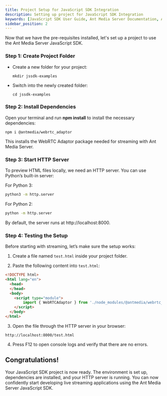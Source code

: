 ```yaml
---
title: Project Setup for JavaScript SDK Integration
description: Setting up project for JavaScript SDK Integration
keywords: [JavaScript SDK User Guide, Ant Media Server Documentation, Ant Media Server Tutorials]
sidebar_position: 2
---
```


Now that we have the pre-requisites installed, let's set up a project to use the Ant Media Server JavaScript SDK.

### Step 1: Create Project Folder

- Create a new folder for your project:

  ```
  mkdir jssdk-examples
  ```

- Switch into the newly created folder:

  ```
  cd jssdk-examples
  ```

### Step 2: Install Dependencies

Open your terminal and run **npm install** to install the necessary dependencies:

```
npm i @antmedia/webrtc_adaptor
```

This installs the WebRTC Adaptor package needed for streaming with Ant Media Server.

### Step 3: Start HTTP Server

To preview HTML files locally, we need an HTTP server. You can use Python’s built-in server:

For Python 3:
```bash
python3 -m http.server
```
For Python 2:
```bash
python -m http.server
```

By default, the server runs at http://localhost:8000.

### Step 4: Testing the Setup

Before starting with streaming, let’s make sure the setup works:

1. Create a file named `test.html` inside your project folder.

2. Paste the following content into `test.html`:

```html
<!DOCTYPE html>
<html lang="en">
  <head>
  </head>
  <body>
    <script type="module">
        import { WebRTCAdaptor } from './node_modules/@antmedia/webrtc_adaptor/src/main/js/webrtc_adaptor.js';
    </script>
  </body>
</html>
```

3. Open the file through the HTTP server in your browser:

```
http://localhost:8000/test.html
```

4. Press F12 to open console logs and verify that there are no errors.


## Congratulations!

Your JavaScript SDK project is now ready. The environment is set up, dependencies are installed, and your HTTP server is running. You can now confidently start developing live streaming applications using the Ant Media Server JavaScript SDK.
